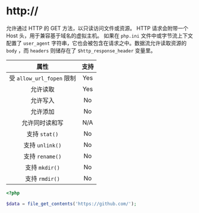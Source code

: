 # http://

允许通过 HTTP 的 GET 方法，以只读访问文件或资源。 HTTP 请求会附带一个 Host 头，用于兼容基于域名的虚拟主机。 如果在 `php.ini` 文件中或字节流上下文配置了 `user_agent` 字符串，它也会被包含在请求之中。数据流允许读取资源的 `body` ，而 `headers` 则储存在了 `$http_response_header` 变量里。

|           属性            | 支持 |
| :-----------------------: | :--: |
| 受 `allow_url_fopen` 限制 | Yes  |
|         允许读取          | Yes  |
|         允许写入          |  No  |
|         允许添加          |  No  |
|      允许同时读和写       | N/A  |
|       支持 `stat()`       |  No  |
|      支持 `unlink()`      |  No  |
|      支持 `rename()`      |  No  |
|      支持 `mkdir()`       |  No  |
|      支持 `rmdir()`       |  No  |

```php
<?php

$data = file_get_contents('https://github.com/');

```

